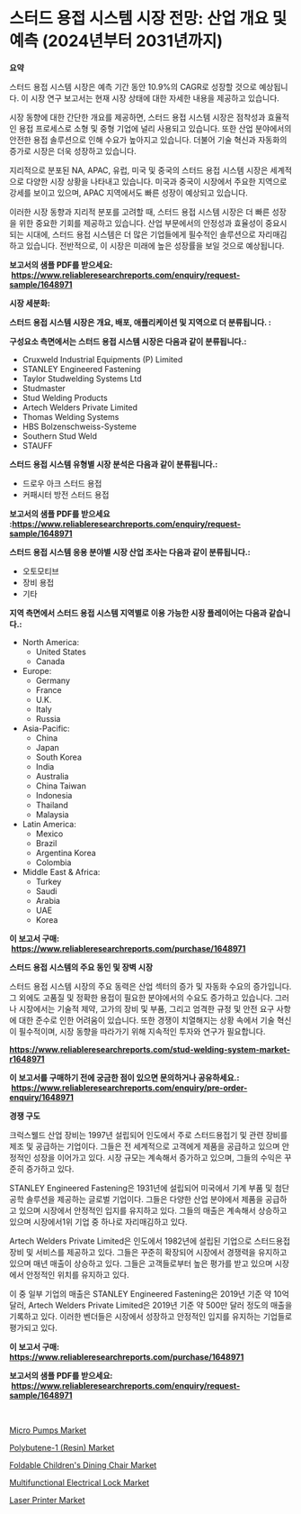 <p><h1>스터드 용접 시스템 시장 전망: 산업 개요 및 예측 (2024년부터 2031년까지)</h1></p><p><strong>요약</strong></p>
<p><p>스터드 용접 시스템 시장은 예측 기간 동안 10.9%의 CAGR로 성장할 것으로 예상됩니다. 이 시장 연구 보고서는 현재 시장 상태에 대한 자세한 내용을 제공하고 있습니다.</p><p>시장 동향에 대한 간단한 개요를 제공하면, 스터드 용접 시스템 시장은 점착성과 효율적인 용접 프로세스로 소형 및 중형 기업에 널리 사용되고 있습니다. 또한 산업 분야에서의 안전한 용접 솔루션으로 인해 수요가 높아지고 있습니다. 더불어 기술 혁신과 자동화의 증가로 시장은 더욱 성장하고 있습니다.</p><p>지리적으로 분포된 NA, APAC, 유럽, 미국 및 중국의 스터드 용접 시스템 시장은 세계적으로 다양한 시장 상황을 나타내고 있습니다. 미국과 중국이 시장에서 주요한 지역으로 강세를 보이고 있으며, APAC 지역에서도 빠른 성장이 예상되고 있습니다.</p><p>이러한 시장 동향과 지리적 분포를 고려할 때, 스터드 용접 시스템 시장은 더 빠른 성장을 위한 중요한 기회를 제공하고 있습니다. 산업 부문에서의 안정성과 효율성이 중요시되는 시대에, 스터드 용접 시스템은 더 많은 기업들에게 필수적인 솔루션으로 자리매김하고 있습니다. 전반적으로, 이 시장은 미래에 높은 성장률을 보일 것으로 예상됩니다.</p></p>
<p><strong>보고서의 샘플 PDF를 받으세요: &nbsp;<a href="https://www.reliableresearchreports.com/enquiry/request-sample/1648971">https://www.reliableresearchreports.com/enquiry/request-sample/1648971</a></strong></p>
<p><strong>시장 세분화:</strong></p>
<p><strong> 스터드 용접 시스템 시장은 개요, 배포, 애플리케이션 및 지역으로 더 분류됩니다. :</strong></p>
<p><strong>구성요소 측면에서는 스터드 용접 시스템 시장은 다음과 같이 분류됩니다.:</strong></p>
<p><ul><li>Cruxweld Industrial Equipments (P) Limited</li><li>STANLEY Engineered Fastening</li><li>Taylor Studwelding Systems Ltd</li><li>Studmaster</li><li>Stud Welding Products</li><li>Artech Welders Private Limited</li><li>Thomas Welding Systems</li><li>HBS Bolzenschweiss-Systeme</li><li>Southern Stud Weld</li><li>STAUFF</li></ul></p>
<p><strong> 스터드 용접 시스템 유형별 시장 분석은 다음과 같이 분류됩니다.:</strong></p>
<p><ul><li>드로우 아크 스터드 용접</li><li>커패시터 방전 스터드 용접</li></ul></p>
<p><strong>보고서의 샘플 PDF를 받으세요 :<a href="https://www.reliableresearchreports.com/enquiry/request-sample/1648971">https://www.reliableresearchreports.com/enquiry/request-sample/1648971</a></strong></p>
<p><strong> 스터드 용접 시스템 응용 분야별 시장 산업 조사는 다음과 같이 분류됩니다.:</strong></p>
<p><ul><li>오토모티브</li><li>장비 용접</li><li>기타</li></ul></p>
<p><strong>지역 측면에서 스터드 용접 시스템 지역별로 이용 가능한 시장 플레이어는 다음과 같습니다.:</strong></p>
<p><ul>
    <li>
        North America:
        <ul>
            <li>United States</li>
            <li>Canada</li>
        </ul>
    </li>
    <li>
        Europe:
        <ul>
            <li>Germany</li>
            <li>France</li>
            <li>U.K.</li>
            <li>Italy</li>
            <li>Russia</li>
        </ul>
    </li>
    <li>
        Asia-Pacific:
        <ul>
            <li>China</li>
            <li>Japan</li>
            <li>South Korea</li>
            <li>India</li>
            <li>Australia</li>
            <li>China Taiwan</li>
            <li>Indonesia</li>
            <li>Thailand</li>
            <li>Malaysia</li>
        </ul>
    </li>
    <li>
        Latin America:
        <ul>
            <li>Mexico</li>
            <li>Brazil</li>
            <li>Argentina Korea</li>
            <li>Colombia</li>
        </ul>
    </li>
    <li>
        Middle East & Africa:
        <ul>
            <li>Turkey</li>
            <li>Saudi</li>
            <li>Arabia</li>
            <li>UAE</li>
            <li>Korea</li>
        </ul>
    </li>
    </ul></p>
<p><strong>이 보고서 구매: &nbsp;<a href="https://www.reliableresearchreports.com/purchase/1648971">https://www.reliableresearchreports.com/purchase/1648971</a></strong></p>
<p><strong>스터드 용접 시스템의 주요 동인 및 장벽 시장</strong></p>
<p><p>스터드 용접 시스템 시장의 주요 동력은 산업 섹터의 증가 및 자동화 수요의 증가입니다. 그 외에도 고품질 및 정확한 용접이 필요한 분야에서의 수요도 증가하고 있습니다. 그러나 시장에서는 기술적 제약, 고가의 장비 및 부품, 그리고 엄격한 규정 및 안전 요구 사항에 대한 준수로 인한 어려움이 있습니다. 또한 경쟁이 치열해지는 상황 속에서 기술 혁신이 필수적이며, 시장 동향을 따라가기 위해 지속적인 투자와 연구가 필요합니다.</p></p>
<p><strong><a href="https://www.reliableresearchreports.com/stud-welding-system-market-r1648971">https://www.reliableresearchreports.com/stud-welding-system-market-r1648971</a></strong></p>
<p><strong>이 보고서를 구매하기 전에 궁금한 점이 있으면 문의하거나 공유하세요.: &nbsp;<a href="https://www.reliableresearchreports.com/enquiry/pre-order-enquiry/1648971">https://www.reliableresearchreports.com/enquiry/pre-order-enquiry/1648971</a></strong></p>
<p><strong>경쟁 구도</strong></p>
<p><p>크럭스웰드 산업 장비는 1997년 설립되어 인도에서 주로 스터드용접기 및 관련 장비를 제조 및 공급하는 기업이다. 그들은 전 세계적으로 고객에게 제품을 공급하고 있으며 안정적인 성장을 이어가고 있다. 시장 규모는 계속해서 증가하고 있으며, 그들의 수익은 꾸준히 증가하고 있다.</p><p>STANLEY Engineered Fastening은 1931년에 설립되어 미국에서 기계 부품 및 첨단 공학 솔루션을 제공하는 글로벌 기업이다. 그들은 다양한 산업 분야에서 제품을 공급하고 있으며 시장에서 안정적인 입지를 유지하고 있다. 그들의 매출은 계속해서 상승하고 있으며 시장에서1위 기업 중 하나로 자리매김하고 있다.</p><p>Artech Welders Private Limited은 인도에서 1982년에 설립된 기업으로 스터드용접 장비 및 서비스를 제공하고 있다. 그들은 꾸준히 확장되어 시장에서 경쟁력을 유지하고 있으며 매년 매출이 상승하고 있다. 그들은 고객들로부터 높은 평가를 받고 있으며 시장에서 안정적인 위치를 유지하고 있다.</p><p>이 중 일부 기업의 매출은 STANLEY Engineered Fastening은 2019년 기준 약 10억 달러, Artech Welders Private Limited은 2019년 기준 약 500만 달러 정도의 매출을 기록하고 있다. 이러한 벤더들은 시장에서 성장하고 안정적인 입지를 유지하는 기업들로 평가되고 있다.</p></p>
<p><strong>이 보고서 구매: &nbsp; <a href="https://www.reliableresearchreports.com/purchase/1648971">https://www.reliableresearchreports.com/purchase/1648971</a></strong></p>
<p><strong>보고서의 샘플 PDF를 받으세요: &nbsp;<a href="https://www.reliableresearchreports.com/enquiry/request-sample/1648971">https://www.reliableresearchreports.com/enquiry/request-sample/1648971</a></strong><strong></strong></p>
<p>&nbsp;</p>
<p><p><a href="https://github.com/PeterParrish5/Market-Research-Report-List-4/blob/main/micro-pumps-market.md">Micro Pumps Market</a></p><p><a href="https://simplistic-meeting-7ee.notion.site/Polybutene-1-Resin-Market-Trends-and-Market-Analysis-forecasted-for-period-2024-2031-e4d41b8b8f974db488a121704c11812d">Polybutene-1 (Resin) Market</a></p><p><a href="https://www.linkedin.com/pulse/foldable-childrens-dining-chair-market-size-cagr-trends-2024-2030-l3cbf?trackingId=MdzTLJ2aiCkq%2Brsh13Vy4Q%3D%3D">Foldable Children's Dining Chair Market</a></p><p><a href="https://www.linkedin.com/pulse/multifunctional-electrical-lock-market-trends-analysis-gj2lf?trackingId=vf8D%2FduAoVqzco9bPOMp3Q%3D%3D">Multifunctional Electrical Lock Market</a></p><p><a href="https://view.publitas.com/reportprime-1/laser-printer-market-size-market-outlook-and-market-forecast-2024-to-2031/">Laser Printer Market</a></p></p>